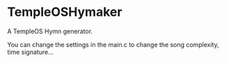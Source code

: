 # TempleOSHymaker

A TempleOS Hymn generator.

You can change the settings in the main.c to change the song complexity, time signature...